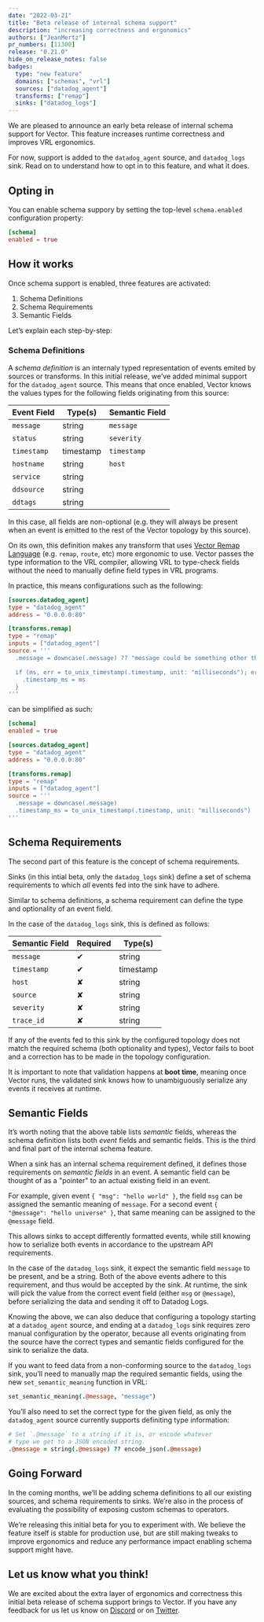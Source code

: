 ```yaml
---
date: "2022-03-21"
title: "Beta release of internal schema support"
description: "increasing correctness and ergonomics"
authors: ["JeanMertz"]
pr_numbers: [11300]
release: "0.21.0"
hide_on_release_notes: false
badges:
  type: "new feature"
  domains: ["schemas", "vrl"]
  sources: ["datadog_agent"]
  transforms: ["remap"]
  sinks: ["datadog_logs"]
---
```


We are pleased to announce an early beta release of internal schema support for
Vector. This feature increases runtime correctness and improves VRL ergonomics.

For now, support is added to the `datadog_agent` source, and `datadog_logs`
sink. Read on to understand how to opt in to this feature, and what it does.

## Opting in

You can enable schema suppory by setting the top-level `schema.enabled`
configuration property:

```toml
[schema]
enabled = true
```

## How it works

Once schema support is enabled, three features are activated:

1. Schema Definitions
2. Schema Requirements
3. Semantic Fields

Let’s explain each step-by-step:

### Schema Definitions

A _schema definition_ is an internaly typed representation of events emited by
sources or transforms. In this initial release, we’ve added minimal support for
the `datadog_agent` source. This means that once enabled, Vector knows the
values types for the following fields originating from this source:

| Event Field | Type(s) | Semantic Field |
| ----------- | ------- | -------------- |
| `message` | string | `message` |
| `status` | string | `severity` |
| `timestamp` | timestamp | `timestamp` |
| `hostname` | string | `host` |
| `service` | string | |
| `ddsource` | string | |
| `ddtags` | string | |

In this case, all fields are non-optional (e.g. they will always be present when
an event is emitted to the rest of the Vector topology by this source).

On its own, this definition makes any transform that uses [Vector Remap
Language][vrl] (e.g. `remap`, `route`, etc) more ergonomic to use. Vector passes
the type information to the VRL compiler, allowing VRL to type-check fields
without the need to manually define field types in VRL programs.

In practice, this means configurations such as the following:

```toml
[sources.datadog_agent]
type = "datadog_agent"
address = "0.0.0.0:80"

[transforms.remap]
type = "remap"
inputs = ["datadog_agent"]
source = '''
  .message = downcase(.message) ?? "message could be something other than a string"

  if (ms, err = to_unix_timestamp(.timestamp, unit: "milliseconds"); err == null) {
    .timestamp_ms = ms
  }
'''
```

can be simplified as such:

```toml
[schema]
enabled = true

[sources.datadog_agent]
type = "datadog_agent"
address = "0.0.0.0:80"

[transforms.remap]
type = "remap"
inputs = ["datadog_agent"]
source = '''
  .message = downcase(.message)
  .timestamp_ms = to_unix_timestamp(.timestamp, unit: "milliseconds")
'''
```
## Schema Requirements

The second part of this feature is the concept of schema requirements.

Sinks (in this intial beta, only the `datadog_logs` sink) define a set of schema
requirements to which _all_ events fed into the sink have to adhere.

Similar to schema definitions, a schema requirement can define the type and
optionality of an event field.

In the case of the `datadog_logs` sink, this is defined as follows:

| Semantic Field | Required | Type(s) |
| -------------- | -------- | ------- |
| `message` | ✔ | string |
| `timestamp` | ✔ | timestamp |
| `host` | ✘ | string |
| `source` | ✘ | string |
| `severity` | ✘ | string |
| `trace_id` | ✘ | string |

If any of the events fed to this sink by the configured topology does not match
the required schema (both optionality and types), Vector fails to boot and
a correction has to be made in the topology configuration.

It is important to note that validation happens at **boot time**, meaning once
Vector runs, the validated sink knows how to unambiguously serialize any events
it receives at runtime.

## Semantic Fields

It’s worth noting that the above table lists _semantic_ fields, whereas the
schema definition lists both _event_ fields and semantic fields. This is the
third and final part of the internal schema feature.

When a sink has an internal schema requirement defined, it defines those
requirements on _semantic fields_ in an event. A semantic field can be thought
of as a "pointer" to an actual existing field in an event.

For example, given event `{ "msg": "hello world" }`, the field `msg` can be
assigned the semantic meaning of `message`. For a second event `{ "@message":
"hello universe" }`, that same meaning can be assigned to the `@message` field.

This allows sinks to accept differently formatted events, while still knowing
how to serialize both events in accordance to the upstream API requirements.

In the case of the `datadog_logs` sink, it expect the semantic field `message`
to be present, and be a string. Both of the above events adhere to this
requirement, and thus would be accepted by the sink. At runtime, the sink will
pick the value from the correct event field (either `msg` or `@message`), before
serializing the data and sending it off to Datadog Logs. 

Knowing the above, we can also deduce that configuring a topology starting at
a `datadog_agent` source, and ending at a `datadog_logs` sink requires zero
manual configuration by the operator, because all events originating from the
source have the correct types and semantic fields configured for the sink to
serialize the data.

If you want to feed data from a non-conforming source to the `datadog_logs`
sink, you’ll need to manually map the required semantic fields, using the new
`set_semantic_meaning` function in VRL:

```coffee
set_semantic_meaning(.@message, "message")
```

You’ll also need to set the correct type for the given field, as only the
`datadog_agent` source currently supports definiting type information:

```coffee
# Set `.@message` to a string if it is, or encode whatever
# type we get to a JSON encoded string.
.@message = string(.@message) ?? encode_json(.@message)
```

## Going Forward

In the coming months, we’ll be adding schema definitions to all our existing
sources, and schema requirements to sinks. We’re also in the process of
evaluating the possibility of exposing custom schemas to operators.

We’re releasing this initial beta for you to experiment with. We believe the
feature itself is stable for production use, but are still making tweaks to
improve ergonomics and reduce any performance impact enabling schema support
might have.

## Let us know what you think!

We are excited about the extra layer of ergonomics and correctness this initial
beta release of schema support brings to Vector. If you have any feedback for us
let us know on [Discord] or on [Twitter].

[vrl]: https://vrl.dev
[Discord]: https://discord.com/invite/dX3bdkF
[Twitter]: https://twitter.com/vectordotdev
